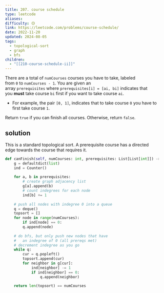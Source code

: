 ```yaml
---
title: 207. course schedule
type: leetcode
aliases: 
difficulty: 🟡
link: https://leetcode.com/problems/course-schedule/
date: 2022-11-20
updated: 2024-08-05
tags:
  - topological-sort
  - graph
  - bfs
children:
  - "[[210-course-schedule-ii]]"
---
```


There are a total of `numCourses` courses you have to take, labeled from `0` to `numCourses - 1`. You are given an array `prerequisites` where `prerequisites[i] = [ai, bi]` indicates that you **must** take course `bi` first if you want to take course `ai`.

- For example, the pair `[0, 1]`, indicates that to take course `0` you have to first take course `1`.

Return `true` if you can finish all courses. Otherwise, return `false`.

## solution

This is a standard topological sort. A prerequisite course has a directed edge towards the course that requires it.

```python
def canFinish(self, numCourses: int, prerequisites: List[List[int]]) -> bool:
	g = defaultdict(list)
	ind = Counter()
	
	for a, b in prerequisites:
		# create graph adjacency list
		g[a].append(b)
		# count indegrees for each node
		ind[b] += 1
	
	# push all nodes with indegree 0 into a queue
	q = deque()
	topsort = []
	for node in range(numCourses):
		if ind[node] == 0:
		q.append(node)
	
	# do bfs, but only push new nodes that have
	#   an indegree of 0 (all prereqs met)
	# decrement indegree as you go
	while q:
		cur = q.popleft()
		topsort.append(cur)
		for neighbor in g[cur]:
			ind[neighbor] -= 1
			if ind[neighbor] == 0:
				q.append(neighbor)
	
	return len(topsort) == numCourses
```
